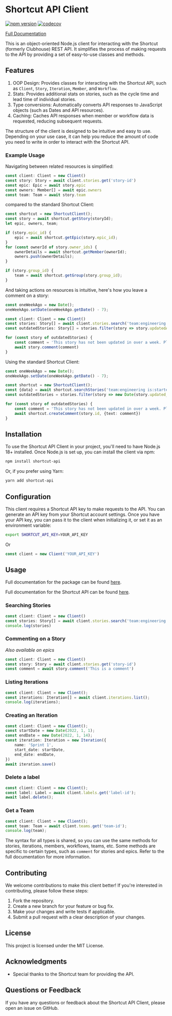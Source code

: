 # Shortcut API Client
[![npm version](https://badge.fury.io/js/shortcut-api.svg)](https://badge.fury.io/js/shortcut-api)
[![codecov](https://codecov.io/gh/JensAstrup/shortcut/graph/badge.svg?token=CteCCD1D6w)](https://codecov.io/gh/JensAstrup/shortcut)

[Full Documentation](https://jensastrup.github.io/shortcut/)

This is an object-oriented Node.js client for interacting with the Shortcut (formerly Clubhouse) REST API. 
It simplifies the process of making requests to the API by providing a set of easy-to-use classes and methods. 

## Features
1. OOP Design: Provides classes for interacting with the Shortcut API, such as `Client`, `Story`, `Iteration`, `Member`, and `Workflow`.
2. Stats: Provides additional stats on stories, such as the cycle time and lead time of individual stories.
3. Type conversions: Automatically converts API responses to JavaScript objects (such as Dates and API resources).
4. Caching: Caches API responses when member or workflow data is requested, reducing subsequent requests.

The structure of the client is designed to be intuitive and easy to use. Depending on your use case,
it can help you reduce the amount of code you need to write in order to interact with the Shortcut
API.

### Example Usage

Navigating between related resources is simplified:

```typescript
const client: Client = new Client()
const story: Story = await client.stories.get('story-id')
const epic: Epic = await story.epic
const owners: Member[] = await epic.owners
const team: Team = await story.team
````

compared to the standard Shortcut Client:

```typescript
const shortcut = new ShortcutClient();
const story = await shortcut.getStory(storyId);
let epic, owners, team;

if (story.epic_id) {
    epic = await shortcut.getEpic(story.epic_id);
}
for (const ownerId of story.owner_ids) {
    ownerDetails = await shortcut.getMember(ownerId);
    owners.push(ownerDetails);
}

if (story.group_id) {
    team = await shortcut.getGroup(story.group_id);
}
````

And taking actions on resources is intuitive, here's how you leave a comment on a story:

```typescript
const oneWeekAgo = new Date();
oneWeekAgo.setDate(oneWeekAgo.getDate() - 7);

const client: Client = new Client()
const stories: Story[] = await client.stories.search('team:engineering is:started')
const outdatedStories: Story[] = stories.filter(story => story.updatedAt < oneWeekAgo)

for (const story of outdatedStories) {
    const comment = 'This story has not been updated in over a week. Please provide an update.'
    await story.comment(comment)
}
````

Using the standard Shortcut Client:

```typescript
const oneWeekAgo = new Date();
oneWeekAgo.setDate(oneWeekAgo.getDate() - 7);

const shortcut = new ShortcutClient();
const {data} = await shortcut.searchStories('team:engineering is:started');
const outdatedStories = stories.filter(story => new Date(story.updated_at) < oneWeekAgo)

for (const story of outdatedStories) {
    const comment = 'This story has not been updated in over a week. Please provide an update.'
    await shortcut.createComment(story.id, {text: comment})
}
````


## Installation

To use the Shortcut API Client in your project, you'll need to have Node.js 18+ installed. 
Once Node.js is set up, you can install the client via npm:

```bash
npm install shortcut-api
```

Or, if you prefer using Yarn:

```bash
yarn add shortcut-api
```

## Configuration

This client requires a Shortcut API key to make requests to the API. You can generate an API key from your Shortcut account settings. 
Once you have your API key, you can pass it to the client when initializing it, or set it as an environment variable:

```bash
export SHORTCUT_API_KEY=YOUR_API_KEY
```

Or

```javascript
const client = new Client('YOUR_API_KEY')
```

## Usage

Full documentation for the package can be found [here](https://jensastrup.github.io/shortcut/).

Full documentation for the Shortcut API can be found [here](https://shortcut.com/api/rest/v3/).

### Searching Stories

```typescript
const client: Client = new Client()
const stories: Story[] = await client.stories.search('team:engineering is:started')
console.log(stories)
```

### Commenting on a Story

_Also available on epics_

```typescript
const client: Client = new Client()
const story: Story = await client.stories.get('story-id')
const comment = await story.comment('This is a comment')
````

### Listing Iterations

```typescript
const client: Client = new Client();
const iterations: Iteration[] = await client.iterations.list();
console.log(iterations);
```

### Creating an Iteration

```typescript
const client: Client = new Client();
const startDate = new Date(2022, 1, 1);
const endDate = new Date(2022, 1, 14);
const iteration: Iteration = new Iteration({
    name: 'Sprint 1',
    start_date: startDate,
    end_date: endDate,
})
await iteration.save()
````

### Delete a label

```typescript
const client: Client = new Client();
const label: Label = await client.labels.get('label-id');
await label.delete();
````

### Get a Team

```typescript
const client: Client = new Client();
const team: Team = await client.teams.get('team-id');
console.log(team);
````

The syntax for all types is shared, so you can use the same methods for stories, iterations,
members, workflows, teams, etc.
Some methods are specific to certain types, such as `comment` for stories and epics. Refer to the
full documentation for more information.

## Contributing

We welcome contributions to make this client better! If you're interested in contributing, please follow these steps:

1. Fork the repository.
2. Create a new branch for your feature or bug fix.
3. Make your changes and write tests if applicable.
4. Submit a pull request with a clear description of your changes.

## License

This project is licensed under the MIT License.

## Acknowledgments

- Special thanks to the Shortcut team for providing the API.

## Questions or Feedback

If you have any questions or feedback about the Shortcut API Client, please open an issue on GitHub.
```
